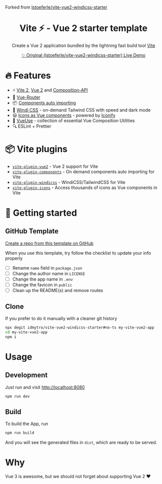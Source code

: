 Forked from [lstoeferle/vite-vue2-windicss-starter](https://github.com/lstoeferle/vite-vue2-windicss-starter)

<h1 align="center">Vite ⚡ - Vue 2 starter template</h1>

<p align="center">
  Create a Vue 2 application bundled by the lightning fast build tool <a href="https://github.com/vitejs/vite">Vite</a>
</p>

<p align="center">
 <a href="https://vite-vue2-starter.netlify.app"> ✨ Original (lstoeferle/vite-vue2-windicss-starter) Live Demo</a>
</p>

# 🔥 Features

* ⚡️ [Vite 2](https://github.com/vitejs/vite), [Vue 2](https://github.com/vuejs/vue) and [Composition-API](https://github.com/vuejs/composition-api)
* 🚦 [Vue-Router](https://github.com/vuejs/vue-router)
* 📦 [Components auto importing](https://github.com/antfu/vite-plugin-components)
* 🎨 [Windi CSS](https://github.com/windicss/vite-plugin-windicss) - on-demand Tailwind CSS with speed and dark mode
* 😃 [Icons as Vue components](https://github.com/antfu/vite-plugin-icons) - powered by [Iconify](https://github.com/iconify/iconify)
* 🧰 [VueUse](https://github.com/vueuse/vueuse) - collection of essential Vue Composition Utilities
* 🔍 ESLint + Prettier

# 📦 Vite plugins

* [`vite-plugin-vue2`](https://github.com/underfin/vite-plugin-vue2) -
  Vue 2 support for Vite
* [`vite-plugin-components`](https://github.com/antfu/vite-plugin-components) -
  On demand components auto importing for Vite
* [`vite-plugin-windicss`](https://github.com/windicss/vite-plugin-windicss) -
  WindiCSS/TailwindCSS for Vite
* [`vite-plugin-icons`](https://github.com/antfu/vite-plugin-icons) -
  Access thousands of icons as Vue components in Vite

# 🚀 Getting started

## GitHub Template

[Create a repo from this template on GitHub](https://github.com/idmytro/vite-vue2-windicss-starter/generate)

When you use this template, try follow the checklist to update your info properly

- [ ] Rename `name` field in `package.json`
- [ ] Change the author name in `LICENSE`
- [ ] Change the app name in `.env`
- [ ] Change the favicon in `public`
- [ ] Clean up the README(s) and remove routes

## Clone

If you prefer to do it manually with a cleaner git history

```bash
npx degit idmytro/vite-vue2-windicss-starter#no-ts my-vite-vue2-app
cd my-vite-vue2-app
npm i
```

# Usage

## Development

Just run and visit [http://localhost:8080](http://localhost:8080)

```bash
npm run dev
```

## Build

To build the App, run

```bash
npm run build
```

And you will see the generated files in `dist`, which are ready to be served.

# Why

Vue 3 is awesome, but we should not forget about supporting Vue 2 ♥️